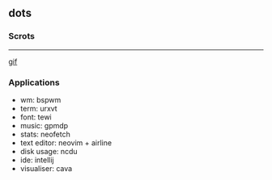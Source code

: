 dots
---

### Scrots
---
[gif](https://gfycat.com/SizzlingZealousHawk)

### Applications

* wm: bspwm
* term: urxvt
* font: tewi
* music: gpmdp
* stats: neofetch
* text editor: neovim + airline
* disk usage: ncdu
* ide: intellij
* visualiser: cava
